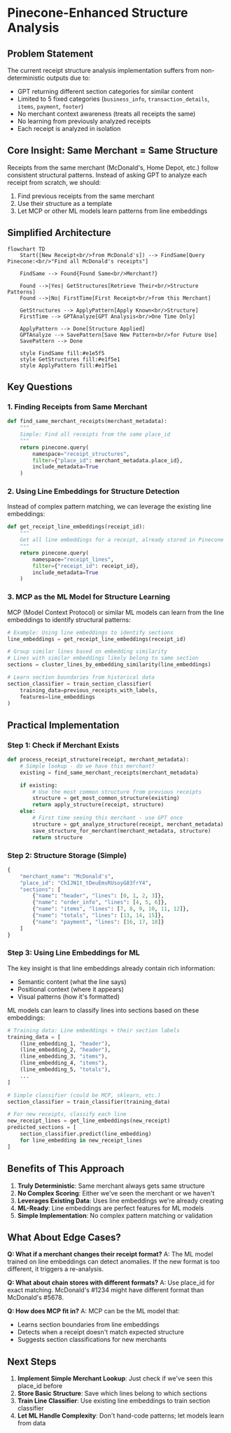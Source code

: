 # Pinecone-Enhanced Structure Analysis

## Problem Statement

The current receipt structure analysis implementation suffers from non-deterministic outputs due to:
- GPT returning different section categories for similar content
- Limited to 5 fixed categories (`business_info`, `transaction_details`, `items`, `payment`, `footer`)
- No merchant context awareness (treats all receipts the same)
- No learning from previously analyzed receipts
- Each receipt is analyzed in isolation

## Core Insight: Same Merchant = Same Structure

Receipts from the same merchant (McDonald's, Home Depot, etc.) follow consistent structural patterns. Instead of asking GPT to analyze each receipt from scratch, we should:
1. Find previous receipts from the same merchant
2. Use their structure as a template
3. Let MCP or other ML models learn patterns from line embeddings

## Simplified Architecture

```mermaid
flowchart TD
    Start([New Receipt<br/>from McDonald's]) --> FindSame[Query Pinecone:<br/>"Find all McDonald's receipts"]

    FindSame --> Found{Found Same<br/>Merchant?}

    Found -->|Yes| GetStructures[Retrieve Their<br/>Structure Patterns]
    Found -->|No| FirstTime[First Receipt<br/>from this Merchant]

    GetStructures --> ApplyPattern[Apply Known<br/>Structure]
    FirstTime --> GPTAnalyze[GPT Analysis<br/>One Time Only]

    ApplyPattern --> Done[Structure Applied]
    GPTAnalyze --> SavePattern[Save New Pattern<br/>for Future Use]
    SavePattern --> Done

    style FindSame fill:#e1e5f5
    style GetStructures fill:#e1f5e1
    style ApplyPattern fill:#e1f5e1
```

## Key Questions

### 1. Finding Receipts from Same Merchant

```python
def find_same_merchant_receipts(merchant_metadata):
    """
    Simple: Find all receipts from the same place_id
    """
    return pinecone.query(
        namespace="receipt_structures",
        filter={"place_id": merchant_metadata.place_id},
        include_metadata=True
    )
```

### 2. Using Line Embeddings for Structure Detection

Instead of complex pattern matching, we can leverage the existing line embeddings:

```python
def get_receipt_line_embeddings(receipt_id):
    """
    Get all line embeddings for a receipt, already stored in Pinecone
    """
    return pinecone.query(
        namespace="receipt_lines",
        filter={"receipt_id": receipt_id},
        include_metadata=True
    )
```

### 3. MCP as the ML Model for Structure Learning

MCP (Model Context Protocol) or similar ML models can learn from the line embeddings to identify structural patterns:

```python
# Example: Using line embeddings to identify sections
line_embeddings = get_receipt_line_embeddings(receipt_id)

# Group similar lines based on embedding similarity
# Lines with similar embeddings likely belong to same section
sections = cluster_lines_by_embedding_similarity(line_embeddings)

# Learn section boundaries from historical data
section_classifier = train_section_classifier(
    training_data=previous_receipts_with_labels,
    features=line_embeddings
)
```

## Practical Implementation

### Step 1: Check if Merchant Exists

```python
def process_receipt_structure(receipt, merchant_metadata):
    # Simple lookup - do we have this merchant?
    existing = find_same_merchant_receipts(merchant_metadata)

    if existing:
        # Use the most common structure from previous receipts
        structure = get_most_common_structure(existing)
        return apply_structure(receipt, structure)
    else:
        # First time seeing this merchant - use GPT once
        structure = gpt_analyze_structure(receipt, merchant_metadata)
        save_structure_for_merchant(merchant_metadata, structure)
        return structure
```

### Step 2: Structure Storage (Simple)

```python
{
    "merchant_name": "McDonald's",
    "place_id": "ChIJN1t_tDeuEmsRUsoyG83frY4",
    "sections": [
        {"name": "header", "lines": [0, 1, 2, 3]},
        {"name": "order_info", "lines": [4, 5, 6]},
        {"name": "items", "lines": [7, 8, 9, 10, 11, 12]},
        {"name": "totals", "lines": [13, 14, 15]},
        {"name": "payment", "lines": [16, 17, 18]}
    ]
}
```

### Step 3: Using Line Embeddings for ML

The key insight is that line embeddings already contain rich information:
- Semantic content (what the line says)
- Positional context (where it appears)
- Visual patterns (how it's formatted)

ML models can learn to classify lines into sections based on these embeddings:

```python
# Training data: Line embeddings + their section labels
training_data = [
    (line_embedding_1, "header"),
    (line_embedding_2, "header"),
    (line_embedding_3, "items"),
    (line_embedding_4, "items"),
    (line_embedding_5, "totals"),
    ...
]

# Simple classifier (could be MCP, sklearn, etc.)
section_classifier = train_classifier(training_data)

# For new receipts, classify each line
new_receipt_lines = get_line_embeddings(new_receipt)
predicted_sections = [
    section_classifier.predict(line_embedding)
    for line_embedding in new_receipt_lines
]
```

## Benefits of This Approach

1. **Truly Deterministic**: Same merchant always gets same structure
2. **No Complex Scoring**: Either we've seen the merchant or we haven't
3. **Leverages Existing Data**: Uses line embeddings we're already creating
4. **ML-Ready**: Line embeddings are perfect features for ML models
5. **Simple Implementation**: No complex pattern matching or validation

## What About Edge Cases?

**Q: What if a merchant changes their receipt format?**
A: The ML model trained on line embeddings can detect anomalies. If the new format is too different, it triggers a re-analysis.

**Q: What about chain stores with different formats?**
A: Use place_id for exact matching. McDonald's #1234 might have different format than McDonald's #5678.

**Q: How does MCP fit in?**
A: MCP can be the ML model that:
- Learns section boundaries from line embeddings
- Detects when a receipt doesn't match expected structure
- Suggests section classifications for new merchants

## Next Steps

1. **Implement Simple Merchant Lookup**: Just check if we've seen this place_id before
2. **Store Basic Structure**: Save which lines belong to which sections
3. **Train Line Classifier**: Use existing line embeddings to train section classifier
4. **Let ML Handle Complexity**: Don't hand-code patterns; let models learn from data
